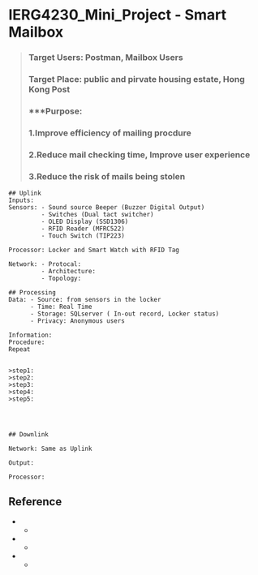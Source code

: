 # IERG4230_Mini_Project - Smart Mailbox 

> ### Target Users: Postman, Mailbox Users
> ### Target Place: public and pirvate housing estate, Hong Kong Post
> ### ***Purpose:
> ### 1.Improve efficiency of mailing procdure
> ### 2.Reduce mail checking time, Improve user experience
> ### 3.Reduce the risk of mails being stolen

```
## Uplink 
Inputs: 
Sensors: - Sound source Beeper (Buzzer Digital Output)
         - Switches (Dual tact switcher)
         - OLED Display (SSD1306)
         - RFID Reader (MFRC522)
         - Touch Switch (TIP223)

Processor: Locker and Smart Watch with RFID Tag  

Network: - Protocal:
         - Architecture:
         - Topology:
```

```
## Processing
Data: - Source: from sensors in the locker
      - Time: Real Time
      - Storage: SQLserver ( In-out record, Locker status) 
      - Privacy: Anonymous users
      
Information: 
Procedure:
Repeat


>step1: 
>step2:
>step3:
>step4:
>step5:




```

```
## Downlink

Network: Same as Uplink

Output:

Processor:
```



## Reference
* *
* *
* *
